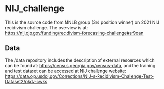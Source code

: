 # NIJ_challenge
This is the source code from MNLB group (3rd position winner) on 2021 NIJ recidivism challenge. The overview is at: https://nij.ojp.gov/funding/recidivism-forecasting-challenge#sr9oan

## Data
The /data repository includes the description of external resources which can be found at: https://census.georgia.gov/census-data, and the training and test dataset can be accessed at NIJ challenge website: https://data.ojp.usdoj.gov/Corrections/NIJ-s-Recidivism-Challenge-Test-Dataset2/pkdv-cwks 

